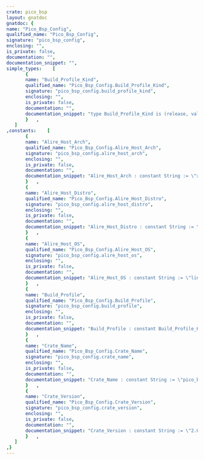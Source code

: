 ```yaml
---
crate: pico_bsp
layout: gnatdoc
gnatdoc: {
name: "Pico_Bsp_Config",
qualified_name: "Pico_Bsp_Config",
signature: "pico_bsp_config",
enclosing: "",
is_private: false,
documentation: "",
documentation_snippet: "",
simple_types:    [
       {
       name: "Build_Profile_Kind",
       qualified_name: "Pico_Bsp_Config.Build_Profile_Kind",
       signature: "pico_bsp_config.build_profile_kind",
       enclosing: "",
       is_private: false,
       documentation: "",
       documentation_snippet: "type Build_Profile_Kind is (release, validation, development);",
       }   ,
   ]
,constants:    [
       {
       name: "Alire_Host_Arch",
       qualified_name: "Pico_Bsp_Config.Alire_Host_Arch",
       signature: "pico_bsp_config.alire_host_arch",
       enclosing: "",
       is_private: false,
       documentation: "",
       documentation_snippet: "Alire_Host_Arch : constant String := \"x86_64\";",
       }   ,
       {
       name: "Alire_Host_Distro",
       qualified_name: "Pico_Bsp_Config.Alire_Host_Distro",
       signature: "pico_bsp_config.alire_host_distro",
       enclosing: "",
       is_private: false,
       documentation: "",
       documentation_snippet: "Alire_Host_Distro : constant String := \"ubuntu\";",
       }   ,
       {
       name: "Alire_Host_OS",
       qualified_name: "Pico_Bsp_Config.Alire_Host_OS",
       signature: "pico_bsp_config.alire_host_os",
       enclosing: "",
       is_private: false,
       documentation: "",
       documentation_snippet: "Alire_Host_OS : constant String := \"linux\";",
       }   ,
       {
       name: "Build_Profile",
       qualified_name: "Pico_Bsp_Config.Build_Profile",
       signature: "pico_bsp_config.build_profile",
       enclosing: "",
       is_private: false,
       documentation: "",
       documentation_snippet: "Build_Profile : constant Build_Profile_Kind := development;",
       }   ,
       {
       name: "Crate_Name",
       qualified_name: "Pico_Bsp_Config.Crate_Name",
       signature: "pico_bsp_config.crate_name",
       enclosing: "",
       is_private: false,
       documentation: "",
       documentation_snippet: "Crate_Name : constant String := \"pico_bsp\";",
       }   ,
       {
       name: "Crate_Version",
       qualified_name: "Pico_Bsp_Config.Crate_Version",
       signature: "pico_bsp_config.crate_version",
       enclosing: "",
       is_private: false,
       documentation: "",
       documentation_snippet: "Crate_Version : constant String := \"2.0.0\";",
       }   ,
   ]
,}
---
```

